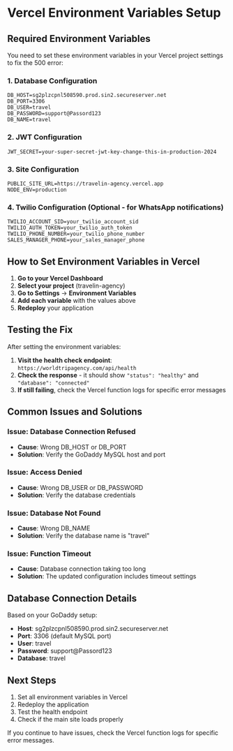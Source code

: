 # Vercel Environment Variables Setup

## Required Environment Variables

You need to set these environment variables in your Vercel project settings to fix the 500 error:

### 1. Database Configuration
```
DB_HOST=sg2plzcpnl508590.prod.sin2.secureserver.net
DB_PORT=3306
DB_USER=travel
DB_PASSWORD=support@Passord123
DB_NAME=travel
```

### 2. JWT Configuration
```
JWT_SECRET=your-super-secret-jwt-key-change-this-in-production-2024
```

### 3. Site Configuration
```
PUBLIC_SITE_URL=https://travelin-agency.vercel.app
NODE_ENV=production
```

### 4. Twilio Configuration (Optional - for WhatsApp notifications)
```
TWILIO_ACCOUNT_SID=your_twilio_account_sid
TWILIO_AUTH_TOKEN=your_twilio_auth_token
TWILIO_PHONE_NUMBER=your_twilio_phone_number
SALES_MANAGER_PHONE=your_sales_manager_phone
```

## How to Set Environment Variables in Vercel

1. **Go to your Vercel Dashboard**
2. **Select your project** (travelin-agency)
3. **Go to Settings** → **Environment Variables**
4. **Add each variable** with the values above
5. **Redeploy** your application

## Testing the Fix

After setting the environment variables:

1. **Visit the health check endpoint**: `https://worldtripagency.com/api/health`
2. **Check the response** - it should show `"status": "healthy"` and `"database": "connected"`
3. **If still failing**, check the Vercel function logs for specific error messages

## Common Issues and Solutions

### Issue: Database Connection Refused
- **Cause**: Wrong DB_HOST or DB_PORT
- **Solution**: Verify the GoDaddy MySQL host and port

### Issue: Access Denied
- **Cause**: Wrong DB_USER or DB_PASSWORD
- **Solution**: Verify the database credentials

### Issue: Database Not Found
- **Cause**: Wrong DB_NAME
- **Solution**: Verify the database name is "travel"

### Issue: Function Timeout
- **Cause**: Database connection taking too long
- **Solution**: The updated configuration includes timeout settings

## Database Connection Details

Based on your GoDaddy setup:
- **Host**: sg2plzcpnl508590.prod.sin2.secureserver.net
- **Port**: 3306 (default MySQL port)
- **User**: travel
- **Password**: support@Passord123
- **Database**: travel

## Next Steps

1. Set all environment variables in Vercel
2. Redeploy the application
3. Test the health endpoint
4. Check if the main site loads properly

If you continue to have issues, check the Vercel function logs for specific error messages.
